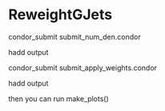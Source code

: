 # ReweightGJets


condor_submit submit_num_den.condor

hadd output 

condor_submit submit_apply_weights.condor

hadd output

then you can run make_plots()